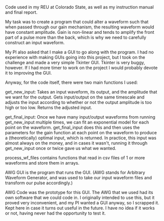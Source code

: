 Code used in my REU at Colorado State, as well as my instruction manual and final report.

My task was to create a program that could alter a waveform such that when passed through our gain mechanism,
the resulting waveform would have constant amplitude. Gain is non-linear and tends to amplify the front part
of a pulse more than the back, which is why we need to carefully construct an input waveform.

My PI also asked that I make a GUI to go along with the program. I had no experience with making GUIs going into 
this project, but I took on the challenge and made a very simple Tkinter GUI. Tkinter is very buggy, however. If
I had more timer to work on the project I would probably devote it to improving the GUI.

Anyway, for the code itself, there were two main functions I used: 

get_new_input: Takes an input waveform, its output, and the amplitude that we want for the output. 
Gets input/output on the same timescale and adjusts the input according to whether or not the
output amplitude is too high or too low. Returns the adjusted input.

get_final_input: Once we have many input/output waveforms from running get_new_input multiple times,
we can fit an exponential model for each point on the waveform. get_final_input does this and then
uses the parameters for the gain function at each point on the waveform to produce a (theoretically)
optimal input, which is returned. In practice, this input was almost always on the money, and in cases
it wasn't, running it through get_new_input once or twice gave us what we wanted.

process_wf_files contains functions that read in csv files of 1 or more waveforms and store them in arrays.

AWG GUI is the program that runs the GUI. (AWG stands for Arbitrary Waveform Generator, and was used to
take our input waveform files and transform our pulse accordingly.)

AWG Code was the prototype for this GUI. The AWG that we used had its own software that we could code in.
I originally intended to use this, but it proved very inconvenient, and my PI wanted a GUI anyway, so I 
scrapped it. Kept here in case it turns out useful in the future. I have no idea if it works or not, having
never had the opportunity to test it.
